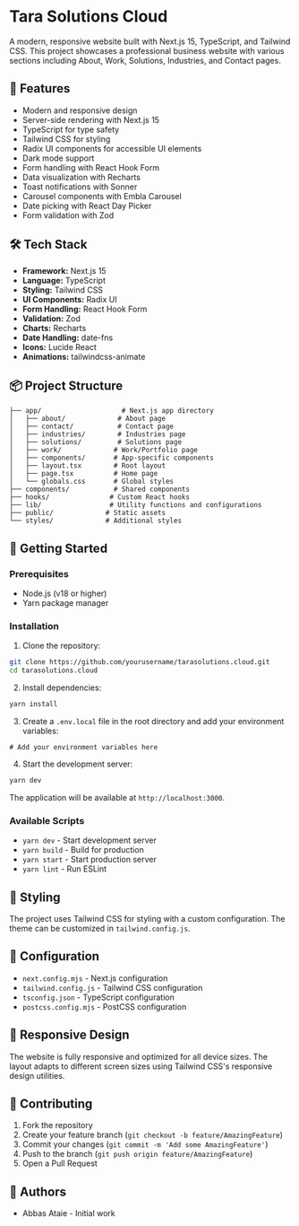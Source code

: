 # Tara Solutions Cloud

A modern, responsive website built with Next.js 15, TypeScript, and Tailwind CSS. This project showcases a professional business website with various sections including About, Work, Solutions, Industries, and Contact pages.

## 🚀 Features

- Modern and responsive design
- Server-side rendering with Next.js 15
- TypeScript for type safety
- Tailwind CSS for styling
- Radix UI components for accessible UI elements
- Dark mode support
- Form handling with React Hook Form
- Data visualization with Recharts
- Toast notifications with Sonner
- Carousel components with Embla Carousel
- Date picking with React Day Picker
- Form validation with Zod

## 🛠️ Tech Stack

- **Framework:** Next.js 15
- **Language:** TypeScript
- **Styling:** Tailwind CSS
- **UI Components:** Radix UI
- **Form Handling:** React Hook Form
- **Validation:** Zod
- **Charts:** Recharts
- **Date Handling:** date-fns
- **Icons:** Lucide React
- **Animations:** tailwindcss-animate

## 📦 Project Structure

```
├── app/                    # Next.js app directory
│   ├── about/             # About page
│   ├── contact/           # Contact page
│   ├── industries/        # Industries page
│   ├── solutions/         # Solutions page
│   ├── work/             # Work/Portfolio page
│   ├── components/       # App-specific components
│   ├── layout.tsx        # Root layout
│   ├── page.tsx          # Home page
│   └── globals.css       # Global styles
├── components/           # Shared components
├── hooks/               # Custom React hooks
├── lib/                 # Utility functions and configurations
├── public/             # Static assets
└── styles/             # Additional styles
```

## 🚀 Getting Started

### Prerequisites

- Node.js (v18 or higher)
- Yarn package manager

### Installation

1. Clone the repository:
```bash
git clone https://github.com/yourusername/tarasolutions.cloud.git
cd tarasolutions.cloud
```

2. Install dependencies:
```bash
yarn install
```

3. Create a `.env.local` file in the root directory and add your environment variables:
```env
# Add your environment variables here
```

4. Start the development server:
```bash
yarn dev
```

The application will be available at `http://localhost:3000`.

### Available Scripts

- `yarn dev` - Start development server
- `yarn build` - Build for production
- `yarn start` - Start production server
- `yarn lint` - Run ESLint

## 🎨 Styling

The project uses Tailwind CSS for styling with a custom configuration. The theme can be customized in `tailwind.config.js`.

## 🔧 Configuration

- `next.config.mjs` - Next.js configuration
- `tailwind.config.js` - Tailwind CSS configuration
- `tsconfig.json` - TypeScript configuration
- `postcss.config.mjs` - PostCSS configuration

## 📱 Responsive Design

The website is fully responsive and optimized for all device sizes. The layout adapts to different screen sizes using Tailwind CSS's responsive design utilities.

## 🤝 Contributing

1. Fork the repository
2. Create your feature branch (`git checkout -b feature/AmazingFeature`)
3. Commit your changes (`git commit -m 'Add some AmazingFeature'`)
4. Push to the branch (`git push origin feature/AmazingFeature`)
5. Open a Pull Request


## 👥 Authors

- Abbas Ataie - Initial work
